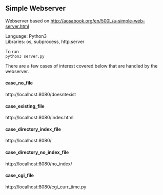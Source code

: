 ## Simple Webserver 
Webserver based on http://aosabook.org/en/500L/a-simple-web-server.html

Language: Python3  
Libraries: os, subprocess, http.server

To run  
`python3 server.py`

There are a few cases of interest covered below that are handled by the webserver.

#### case_no_file
http://localhost:8080/doesntexist

#### case_existing_file
http://localhost:8080/index.html

#### case_directory_index_file
http://localhost:8080/

#### case_directory_no_index_file
http://localhost:8080/no_index/

#### case_cgi_file
http://localhost:8080/cgi_curr_time.py
